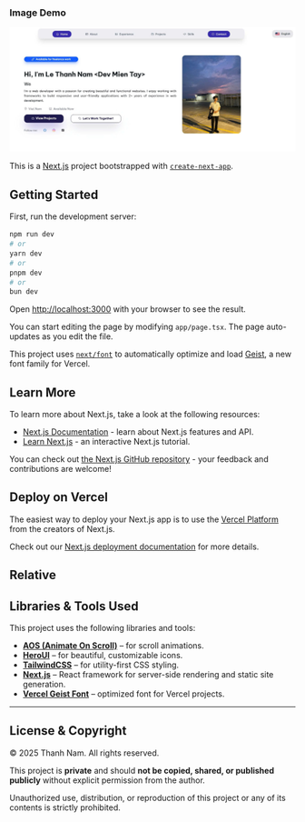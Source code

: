 ### Image Demo

![My Blog Screenshot](https://github.com/B2005848/Aboutme/blob/main/public/demo.jpg?raw=true)

This is a [Next.js](https://nextjs.org) project bootstrapped with [`create-next-app`](https://nextjs.org/docs/app/api-reference/cli/create-next-app).

## Getting Started

First, run the development server:

```bash
npm run dev
# or
yarn dev
# or
pnpm dev
# or
bun dev
```

Open [http://localhost:3000](http://localhost:3000) with your browser to see the result.

You can start editing the page by modifying `app/page.tsx`. The page auto-updates as you edit the file.

This project uses [`next/font`](https://nextjs.org/docs/app/building-your-application/optimizing/fonts) to automatically optimize and load [Geist](https://vercel.com/font), a new font family for Vercel.

## Learn More

To learn more about Next.js, take a look at the following resources:

- [Next.js Documentation](https://nextjs.org/docs) - learn about Next.js features and API.
- [Learn Next.js](https://nextjs.org/learn) - an interactive Next.js tutorial.

You can check out [the Next.js GitHub repository](https://github.com/vercel/next.js) - your feedback and contributions are welcome!

## Deploy on Vercel

The easiest way to deploy your Next.js app is to use the [Vercel Platform](https://vercel.com/new?utm_medium=default-template&filter=next.js&utm_source=create-next-app&utm_campaign=create-next-app-readme) from the creators of Next.js.

Check out our [Next.js deployment documentation](https://nextjs.org/docs/app/building-your-application/deploying) for more details.

## Relative

## Libraries & Tools Used

This project uses the following libraries and tools:

- **[AOS (Animate On Scroll)](https://michalsnik.github.io/aos/)** – for scroll animations.
- **[HeroUI](https://heroicons.com/)** – for beautiful, customizable icons.
- **[TailwindCSS](https://tailwindcss.com/)** – for utility-first CSS styling.
- **[Next.js](https://nextjs.org/)** – React framework for server-side rendering and static site generation.
- **[Vercel Geist Font](https://vercel.com/font)** – optimized font for Vercel projects.

---

## License & Copyright

© 2025 Thanh Nam. All rights reserved.

This project is **private** and should **not be copied, shared, or published publicly** without explicit permission from the author.

Unauthorized use, distribution, or reproduction of this project or any of its contents is strictly prohibited.
